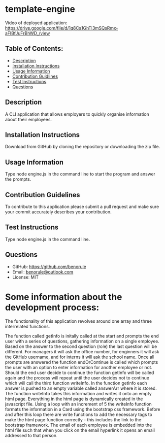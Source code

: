 # template-engine

Video of deployed application: https://drive.google.com/file/d/1q8Cs1GhTl3mSQsRmx-aFIBfJuFrBhWD_/view

## Table of Contents: 
 * [Description](#Description) 
* [Installation Instructions](#Installation-Instructions) 
* [Usage Information](#Usage-Information) 
* [Contribution Guidlines](#Contribution-Guidelines) 
* [Test Instructions](#Test-Instructions) 
* [Questions](#Questions) 
## Description 
A CLI application that allows employers to quickly organise information about their employees.
## Installation Instructions 
Download from GitHub by cloning the repository or downloading the zip file.
## Usage Information 
Type node engine.js in the command line to start the program and answer the prompts.
## Contribution Guidelines 
To contribute to this application please submit a pull request and make sure your commit accurately describes your contribution.
## Test Instructions 
Type node engine.js in the command line.
## Questions 
 * GitHub: https://github.com/benorule
* Email: benorule@outlook.com
* License: MIT

# Some information about the development process:

The functionality of this application revolves around one array and three interrelated functions. 

The function called getInfo is initally called at the start and prompts the end user with a series of questions, gathering information on a single employee. Based on the answer to the second question (role) the last question will be different. For managers it will ask the office number, for enginners it will ask the GitHub username, and for interns it will ask the school name. Once all prompts are answered the function endOrContinue is called which prompts the user with an option to enter information for another employee or not. Should the end user decide to continue the function getInfo will be called again and the process will repeat until the user decides not to continue which will call the third function writeInfo. In the function getInfo each answer is pushed to an empty variable called answerArr where it is stored. The function writeInfo takes this information and writes it onto an empty html page. Everything in the html page is dynamically created in the javascript file. Using a loop with an increment of 5 the writeInfo function formats the information in a Card using the bootstrap css framework. Before and after this loop there are write functions to add the necessary tags to make the html page function correctly - this includes the link to the bootstrap framework. The email of each employee is embedded into the html file such that when you click on the email hyperlink it opens an email addressed to that person. 
